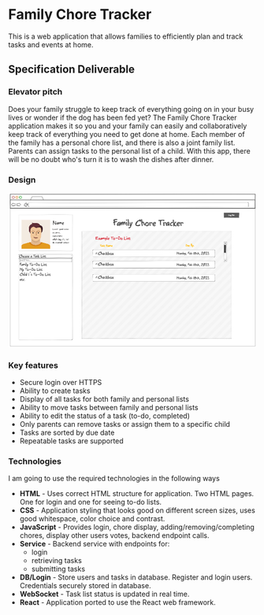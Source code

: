 # Family Chore Tracker

This is a web application that allows families to efficiently plan and track tasks and events at home.

## Specification Deliverable
### Elevator pitch

Does your family struggle to keep track of everything going on in your busy lives or wonder if the dog has been fed yet? The Family Chore Tracker application makes it so you and your family can easily and collaboratively keep track of everything you need to get done at home. Each member of the family has a personal chore list, and there is also a joint family list. Parents can assign tasks to the personal list of a child. With this app, there will be no doubt who's turn it is to wash the dishes after dinner.

### Design

![Mock](mock.png)

### Key features

- Secure login over HTTPS
- Ability to create tasks
- Display of all tasks for both family and personal lists
- Ability to move tasks between family and personal lists 
- Ability to edit the status of a task (to-do, completed)
- Only parents can remove tasks or assign them to a specific child
- Tasks are sorted by due date
- Repeatable tasks are supported


### Technologies

I am going to use the required technologies in the following ways

- **HTML** - Uses correct HTML structure for application. Two HTML pages. One for login and one for seeing to-do lists. 
- **CSS** - Application styling that looks good on different screen sizes, uses good whitespace, color choice and contrast.
- **JavaScript** - Provides login, chore display, adding/removing/completing chores, display other users votes, backend endpoint calls.
- **Service** - Backend service with endpoints for:
  - login
  - retrieving tasks
  - submitting tasks
- **DB/Login** - Store users and tasks in database. Register and login users. Credentials securely stored in database. 
- **WebSocket** - Task list status is updated in real time.
- **React** - Application ported to use the React web framework.
